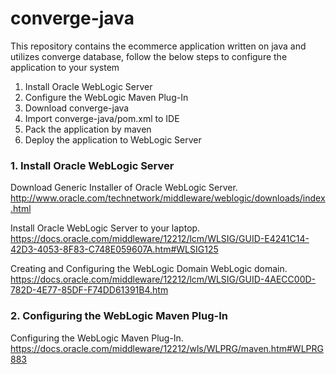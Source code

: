 # converge-java
This repository contains the ecommerce application written on java and utilizes converge database, follow the below steps to configure the application to your system

1.    Install Oracle WebLogic Server
2.    Configure the WebLogic Maven Plug-In
3.    Download converge-java
4.    Import converge-java/pom.xml to IDE
5.    Pack the application by maven
6.    Deploy the application to WebLogic Server

### 1. Install Oracle WebLogic Server

Download Generic Installer of Oracle WebLogic Server.   
http://www.oracle.com/technetwork/middleware/weblogic/downloads/index.html   

Install Oracle WebLogic Server to your laptop.   
https://docs.oracle.com/middleware/12212/lcm/WLSIG/GUID-E4241C14-42D3-4053-8F83-C748E059607A.htm#WLSIG125   

Creating and Configuring the WebLogic Domain WebLogic domain.   
https://docs.oracle.com/middleware/12212/lcm/WLSIG/GUID-4AECC00D-782D-4E77-85DF-F74DD61391B4.htm

### 2. Configuring the WebLogic Maven Plug-In
Configuring the WebLogic Maven Plug-In.   
https://docs.oracle.com/middleware/12212/wls/WLPRG/maven.htm#WLPRG883
